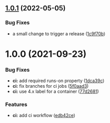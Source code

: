 ## [1.0.1](https://github.com/spaceship-prompt/spaceship-ember/compare/v1.0.0...v1.0.1) (2022-05-05)


### Bug Fixes

* a small change to trigger a release ([1c9f70b](https://github.com/spaceship-prompt/spaceship-ember/commit/1c9f70b0a3eec4f5e475669de104cc75751b7c70))

# 1.0.0 (2021-09-23)


### Bug Fixes

* **ci:** add required runs-on property ([1dca39c](https://github.com/spaceship-prompt/spaceship-ember/commit/1dca39cf70650d6359873f760ecb28529472ab39))
* **ci:** fix branches for ci jobs ([5f0aad3](https://github.com/spaceship-prompt/spaceship-ember/commit/5f0aad388ac35659002ad176d937fee9420bf48c))
* **ci:** use 4.x label for a container ([77d2681](https://github.com/spaceship-prompt/spaceship-ember/commit/77d2681ab4144f2ee5af54471e0bfcb6c03e5c3f))


### Features

* **ci:** add ci workflow ([edb42ce](https://github.com/spaceship-prompt/spaceship-ember/commit/edb42ced46e718a38fe693fc5767d7677094d7ec))
